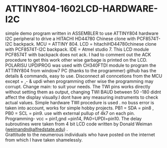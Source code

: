 # ATTINY804-1602LCD-HARDWARE-I2C

simple demo program written in ASSEMBLER to use ATTINY804 hardware I2C peripheral to drive a HITACHI HD44780 Chinese clone with PCF8574T-I2C backpack.
 MCU = ATTINY 804.
 LCD = hitachiHD44780chinese clone with PCF8574T-I2C backpack.
 IDE =  Atmel studio 7.
 This LCD module PCF8574T with backpack does not ack. I had to comment out the ACK procedure to get this work other wise garbage is printed on the LCD.
 POLARISU UPDIPROG was used with CH340FTDI module to program the ATTINY804 from window7 PC (thanks to the programmer) github has the details & commands, easy to use.
 Disconnect all conncetions from the MCU except + ,- & updi when programming other wise the programming may corrupt.
 Change main: to suit your needs.
 The TWI pins works directly without setting them as output, changing TWI BAUD between 50 -180 didnt affect the display visually.I dont have any measuring instruments to check actual values.
 Simple hardware TWI procedure is used . no buss error is taken into account, works for simple hobby projects.
 PB1 = SDA = pin8 , PB0 = SCL = pin9. use with external pullup of 4k7 on each pin.
 Programming- vcc = pin1,gnd =pin14, PA0=UPDI=pin10.
 The delay subroutines were taken from 4 bit LCD code written by Donald Weiman    (weimandn@alfredstate.edu) .     
 Grattitude to the neumerous individuals who have posted on the internet from which I have taken shamelessly. 
